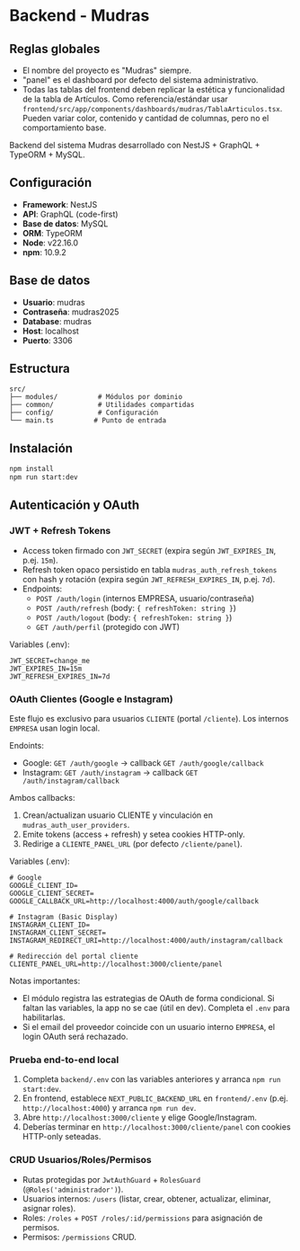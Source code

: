 # Backend - Mudras

## Reglas globales
- El nombre del proyecto es "Mudras" siempre.
- "panel" es el dashboard por defecto del sistema administrativo.
- Todas las tablas del frontend deben replicar la estética y funcionalidad de la tabla de Artículos. Como referencia/estándar usar `frontend/src/app/components/dashboards/mudras/TablaArticulos.tsx`. Pueden variar color, contenido y cantidad de columnas, pero no el comportamiento base.

Backend del sistema Mudras desarrollado con NestJS + GraphQL + TypeORM + MySQL.

## Configuración

- **Framework**: NestJS
- **API**: GraphQL (code-first)
- **Base de datos**: MySQL
- **ORM**: TypeORM
- **Node**: v22.16.0
- **npm**: 10.9.2

## Base de datos

- **Usuario**: mudras
- **Contraseña**: mudras2025
- **Database**: mudras
- **Host**: localhost
- **Puerto**: 3306

## Estructura

```
src/
├── modules/          # Módulos por dominio
├── common/           # Utilidades compartidas
├── config/           # Configuración
└── main.ts          # Punto de entrada
```

## Instalación

```bash
npm install
npm run start:dev
```

## Autenticación y OAuth

### JWT + Refresh Tokens
- Access token firmado con `JWT_SECRET` (expira según `JWT_EXPIRES_IN`, p.ej. `15m`).
- Refresh token opaco persistido en tabla `mudras_auth_refresh_tokens` con hash y rotación (expira según `JWT_REFRESH_EXPIRES_IN`, p.ej. `7d`).
- Endpoints:
  - `POST /auth/login` (internos EMPRESA, usuario/contraseña)
  - `POST /auth/refresh` (body: `{ refreshToken: string }`)
  - `POST /auth/logout` (body: `{ refreshToken: string }`)
  - `GET /auth/perfil` (protegido con JWT)

Variables (.env):
```
JWT_SECRET=change_me
JWT_EXPIRES_IN=15m
JWT_REFRESH_EXPIRES_IN=7d
```

### OAuth Clientes (Google e Instagram)
Este flujo es exclusivo para usuarios `CLIENTE` (portal `/cliente`). Los internos `EMPRESA` usan login local.

Endoints:
- Google: `GET /auth/google` → callback `GET /auth/google/callback`
- Instagram: `GET /auth/instagram` → callback `GET /auth/instagram/callback`

Ambos callbacks:
1) Crean/actualizan usuario CLIENTE y vinculación en `mudras_auth_user_providers`.
2) Emite tokens (access + refresh) y setea cookies HTTP-only.
3) Redirige a `CLIENTE_PANEL_URL` (por defecto `/cliente/panel`).

Variables (.env):
```
# Google
GOOGLE_CLIENT_ID=
GOOGLE_CLIENT_SECRET=
GOOGLE_CALLBACK_URL=http://localhost:4000/auth/google/callback

# Instagram (Basic Display)
INSTAGRAM_CLIENT_ID=
INSTAGRAM_CLIENT_SECRET=
INSTAGRAM_REDIRECT_URI=http://localhost:4000/auth/instagram/callback

# Redirección del portal cliente
CLIENTE_PANEL_URL=http://localhost:3000/cliente/panel
```

Notas importantes:
- El módulo registra las estrategias de OAuth de forma condicional. Si faltan las variables, la app no se cae (útil en dev). Completa el `.env` para habilitarlas.
- Si el email del proveedor coincide con un usuario interno `EMPRESA`, el login OAuth será rechazado.

### Prueba end-to-end local
1. Completa `backend/.env` con las variables anteriores y arranca `npm run start:dev`.
2. En frontend, establece `NEXT_PUBLIC_BACKEND_URL` en `frontend/.env` (p.ej. `http://localhost:4000`) y arranca `npm run dev`.
3. Abre `http://localhost:3000/cliente` y elige Google/Instagram.
4. Deberías terminar en `http://localhost:3000/cliente/panel` con cookies HTTP-only seteadas.

### CRUD Usuarios/Roles/Permisos
- Rutas protegidas por `JwtAuthGuard` + `RolesGuard` (`@Roles('administrador')`).
- Usuarios internos: `/users` (listar, crear, obtener, actualizar, eliminar, asignar roles).
- Roles: `/roles` + `POST /roles/:id/permissions` para asignación de permisos.
- Permisos: `/permissions` CRUD.
